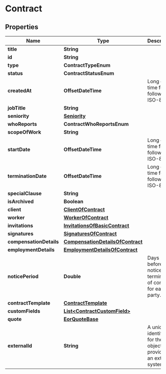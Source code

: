 

# Contract


## Properties

| Name | Type | Description | Notes |
|------------ | ------------- | ------------- | -------------|
|**title** | **String** |  |  |
|**id** | **String** |  |  |
|**type** | **ContractTypeEnum** |  |  |
|**status** | **ContractStatusEnum** |  |  |
|**createdAt** | **OffsetDateTime** | Long date-time format following ISO-8601 |  |
|**jobTitle** | **String** |  |  |
|**seniority** | [**Seniority**](Seniority.md) |  |  |
|**whoReports** | **ContractWhoReportsEnum** |  |  [optional] |
|**scopeOfWork** | **String** |  |  [optional] |
|**startDate** | **OffsetDateTime** | Long date-time format following ISO-8601 |  |
|**terminationDate** | **OffsetDateTime** | Long date-time format following ISO-8601 |  |
|**specialClause** | **String** |  |  |
|**isArchived** | **Boolean** |  |  |
|**client** | [**ClientOfContract**](ClientOfContract.md) |  |  |
|**worker** | [**WorkerOfContract**](WorkerOfContract.md) |  |  |
|**invitations** | [**InvitationsOfBasicContract**](InvitationsOfBasicContract.md) |  |  |
|**signatures** | [**SignaturesOfContract**](SignaturesOfContract.md) |  |  |
|**compensationDetails** | [**CompensationDetailsOfContract**](CompensationDetailsOfContract.md) |  |  |
|**employmentDetails** | [**EmploymentDetailsOfContract**](EmploymentDetailsOfContract.md) |  |  |
|**noticePeriod** | **Double** | Days before to notice the termination of contract for eather party. |  [optional] |
|**contractTemplate** | [**ContractTemplate**](ContractTemplate.md) |  |  [optional] |
|**customFields** | [**List&lt;ContractCustomField&gt;**](ContractCustomField.md) |  |  [optional] |
|**quote** | [**EorQuoteBase**](EorQuoteBase.md) |  |  [optional] |
|**externalId** | **String** | A unique identifier for the object provided by an external system. |  [optional] |




